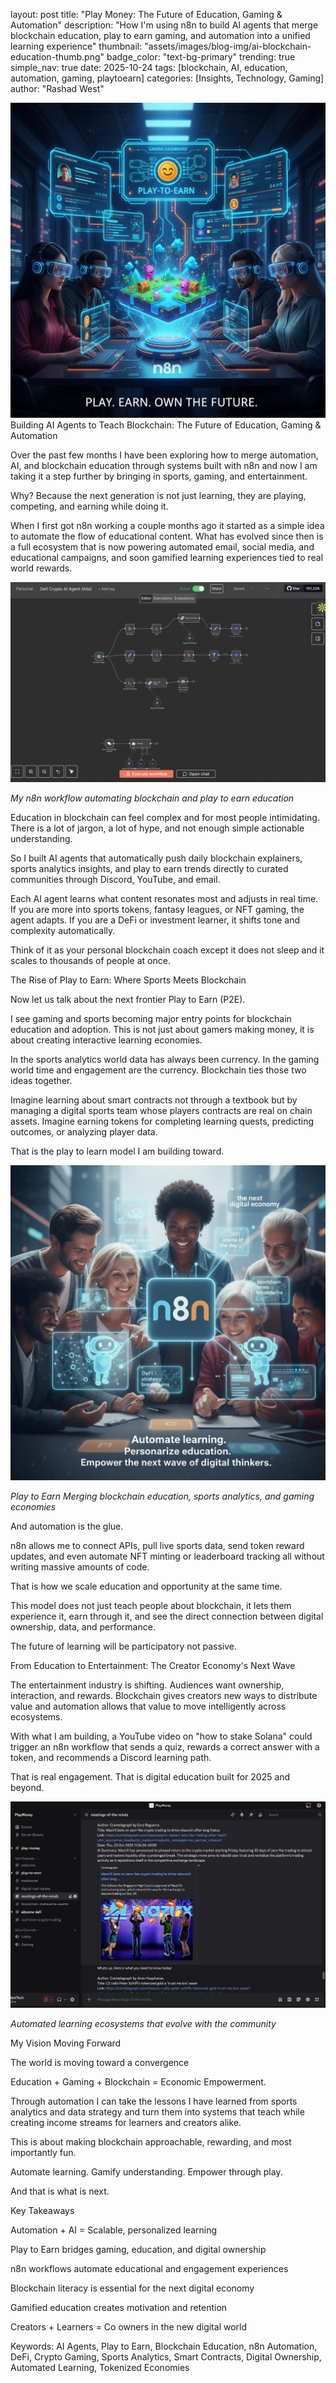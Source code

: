 layout: post
title: "Play Money: The Future of Education, Gaming & Automation"
description: "How I'm using n8n to build AI agents that merge blockchain education, play to earn gaming, and automation into a unified learning experience"
thumbnail: "assets/images/blog-img/ai-blockchain-education-thumb.png"
badge_color: "text-bg-primary"
trending: true
simple_nav: true
date: 2025-10-24
tags: [blockchain, AI, education, automation, gaming, playtoearn]
categories: [Insights, Technology, Gaming]
author: "Rashad West"

<div class="text-center my-4"> <img src="/assets/images/blog-img/play-to-earn-sports.png" alt="Play to Earn Sports Blockchain" class="img-fluid rounded shadow-sm"> </div>
Building AI Agents to Teach Blockchain: The Future of Education, Gaming & Automation
<br>

Over the past few months I have been exploring how to merge automation, AI, and blockchain education through systems built with n8n and now I am taking it a step further by bringing in sports, gaming, and entertainment.
<br>

Why? Because the next generation is not just learning, they are playing, competing, and earning while doing it.
<br>

When I first got n8n working a couple months ago it started as a simple idea to automate the flow of educational content. What has evolved since then is a full ecosystem that is now powering automated email, social media, and educational campaigns, and soon gamified learning experiences tied to real world rewards.
<br>

<div class="text-center my-4"> <img src="/assets/images/blog-img/n8n-workflow-blockchain.png" alt="n8n AI Agent Workflow" class="img-fluid rounded shadow-sm"> <p class="text-muted small mt-2"><em>My n8n workflow automating blockchain and play to earn education</em></p> </div>

Education in blockchain can feel complex and for most people intimidating. There is a lot of jargon, a lot of hype, and not enough simple actionable understanding.
<br>

So I built AI agents that automatically push daily blockchain explainers, sports analytics insights, and play to earn trends directly to curated communities through Discord, YouTube, and email.
<br>

Each AI agent learns what content resonates most and adjusts in real time. If you are more into sports tokens, fantasy leagues, or NFT gaming, the agent adapts. If you are a DeFi or investment learner, it shifts tone and complexity automatically.
<br>

Think of it as your personal blockchain coach except it does not sleep and it scales to thousands of people at once.
<br>

The Rise of Play to Earn: Where Sports Meets Blockchain
<br>

Now let us talk about the next frontier Play to Earn (P2E).
<br>

I see gaming and sports becoming major entry points for blockchain education and adoption. This is not just about gamers making money, it is about creating interactive learning economies.
<br>

In the sports analytics world data has always been currency. In the gaming world time and engagement are the currency. Blockchain ties those two ideas together.
<br>

Imagine learning about smart contracts not through a textbook but by managing a digital sports team whose players contracts are real on chain assets. Imagine earning tokens for completing learning quests, predicting outcomes, or analyzing player data.
<br>

That is the play to learn model I am building toward.
<br>

<div class="text-center my-4"> <img src="/assets/images/blog-img/n8n-blockchain-education-header.png" alt="AI Blockchain Education with n8n" class="img-fluid rounded shadow-lg"> </div> <p class="text-muted small mt-2"><em>Play to Earn Merging blockchain education, sports analytics, and gaming economies</em></p> </div>

And automation is the glue.
<br>

n8n allows me to connect APIs, pull live sports data, send token reward updates, and even automate NFT minting or leaderboard tracking all without writing massive amounts of code.
<br>

That is how we scale education and opportunity at the same time.
<br>

This model does not just teach people about blockchain, it lets them experience it, earn through it, and see the direct connection between digital ownership, data, and performance.
<br>

The future of learning will be participatory not passive.
<br>

From Education to Entertainment: The Creator Economy's Next Wave
<br>

The entertainment industry is shifting. Audiences want ownership, interaction, and rewards. Blockchain gives creators new ways to distribute value and automation allows that value to move intelligently across ecosystems.
<br>

With what I am building, a YouTube video on "how to stake Solana" could trigger an n8n workflow that sends a quiz, rewards a correct answer with a token, and recommends a Discord learning path.
<br>

That is real engagement. That is digital education built for 2025 and beyond.
<br>

<div class="text-center my-4"> <img src="/assets/images/blog-img/crypto-celebration.png" alt="Blockchain Education Automation" class="img-fluid rounded shadow-sm"> <p class="text-muted small mt-2"><em>Automated learning ecosystems that evolve with the community</em></p> </div>
My Vision Moving Forward
<br>

The world is moving toward a convergence
<br>

Education + Gaming + Blockchain = Economic Empowerment.
<br>

Through automation I can take the lessons I have learned from sports analytics and data strategy and turn them into systems that teach while creating income streams for learners and creators alike.
<br>

This is about making blockchain approachable, rewarding, and most importantly fun.
<br>

Automate learning.
Gamify understanding.
Empower through play.
<br>

And that is what is next.
<br>

Key Takeaways

Automation + AI = Scalable, personalized learning

Play to Earn bridges gaming, education, and digital ownership

n8n workflows automate educational and engagement experiences

Blockchain literacy is essential for the next digital economy

Gamified education creates motivation and retention

Creators + Learners = Co owners in the new digital world

Keywords: AI Agents, Play to Earn, Blockchain Education, n8n Automation, DeFi, Crypto Gaming, Sports Analytics, Smart Contracts, Digital Ownership, Automated Learning, Tokenized Economies
